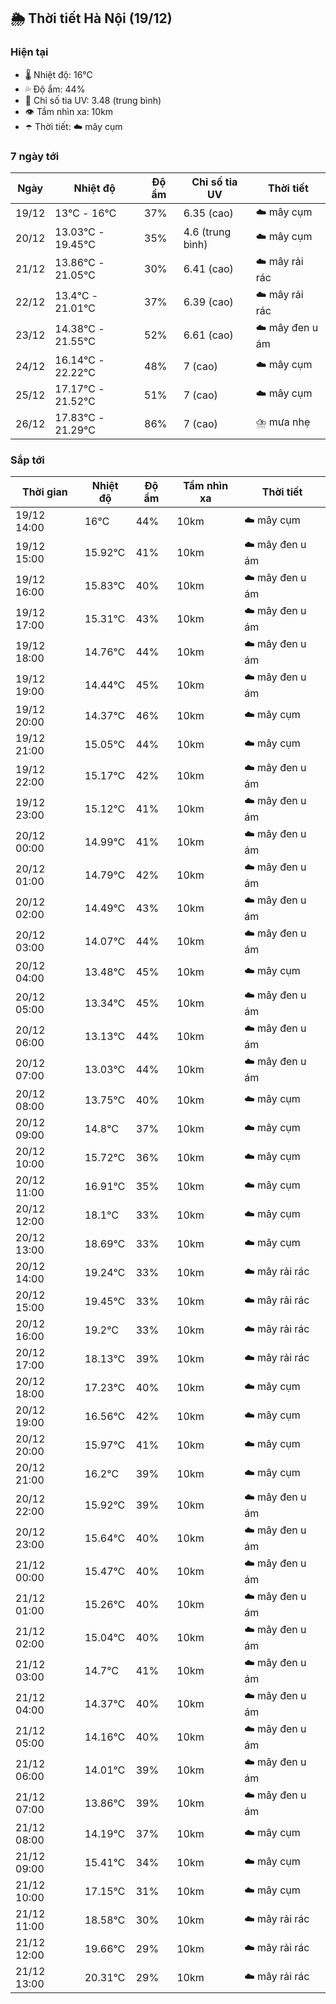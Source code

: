 ## 🌦️ Thời tiết Hà Nội (19/12)

### Hiện tại

- 🌡️ Nhiệt độ: 16℃
- 💦 Độ ẩm: 44%
- 🌟 Chỉ số tia UV: 3.48 (trung bình)
- 👁️ Tầm nhìn xa: 10km
- ☂️ Thời tiết: ☁️ mây cụm

### 7 ngày tới

| Ngày | Nhiệt độ | Độ ẩm | Chỉ số tia UV | Thời tiết |
| --- | --- | --- | --- | --- |
| 19/12 | 13℃ - 16℃ | 37% | 6.35 (cao) | ☁️ mây cụm |
| 20/12 | 13.03℃ - 19.45℃ | 35% | 4.6 (trung bình) | ☁️ mây cụm |
| 21/12 | 13.86℃ - 21.05℃ | 30% | 6.41 (cao) | ☁️ mây rải rác |
| 22/12 | 13.4℃ - 21.01℃ | 37% | 6.39 (cao) | ☁️ mây rải rác |
| 23/12 | 14.38℃ - 21.55℃ | 52% | 6.61 (cao) | ☁️ mây đen u ám |
| 24/12 | 16.14℃ - 22.22℃ | 48% | 7 (cao) | ☁️ mây cụm |
| 25/12 | 17.17℃ - 21.52℃ | 51% | 7 (cao) | ☁️ mây cụm |
| 26/12 | 17.83℃ - 21.29℃ | 86% | 7 (cao) | ⛈️ mưa nhẹ |

### Sắp tới

| Thời gian | Nhiệt độ | Độ ẩm | Tầm nhìn xa | Thời tiết |
| --- | --- | --- | --- | --- |
| 19/12 14:00 | 16℃ | 44% | 10km | ☁️ mây cụm |
| 19/12 15:00 | 15.92℃ | 41% | 10km | ☁️ mây đen u ám |
| 19/12 16:00 | 15.83℃ | 40% | 10km | ☁️ mây đen u ám |
| 19/12 17:00 | 15.31℃ | 43% | 10km | ☁️ mây đen u ám |
| 19/12 18:00 | 14.76℃ | 44% | 10km | ☁️ mây đen u ám |
| 19/12 19:00 | 14.44℃ | 45% | 10km | ☁️ mây đen u ám |
| 19/12 20:00 | 14.37℃ | 46% | 10km | ☁️ mây cụm |
| 19/12 21:00 | 15.05℃ | 44% | 10km | ☁️ mây cụm |
| 19/12 22:00 | 15.17℃ | 42% | 10km | ☁️ mây đen u ám |
| 19/12 23:00 | 15.12℃ | 41% | 10km | ☁️ mây đen u ám |
| 20/12 00:00 | 14.99℃ | 41% | 10km | ☁️ mây đen u ám |
| 20/12 01:00 | 14.79℃ | 42% | 10km | ☁️ mây đen u ám |
| 20/12 02:00 | 14.49℃ | 43% | 10km | ☁️ mây đen u ám |
| 20/12 03:00 | 14.07℃ | 44% | 10km | ☁️ mây đen u ám |
| 20/12 04:00 | 13.48℃ | 45% | 10km | ☁️ mây cụm |
| 20/12 05:00 | 13.34℃ | 45% | 10km | ☁️ mây đen u ám |
| 20/12 06:00 | 13.13℃ | 44% | 10km | ☁️ mây đen u ám |
| 20/12 07:00 | 13.03℃ | 44% | 10km | ☁️ mây đen u ám |
| 20/12 08:00 | 13.75℃ | 40% | 10km | ☁️ mây cụm |
| 20/12 09:00 | 14.8℃ | 37% | 10km | ☁️ mây cụm |
| 20/12 10:00 | 15.72℃ | 36% | 10km | ☁️ mây cụm |
| 20/12 11:00 | 16.91℃ | 35% | 10km | ☁️ mây cụm |
| 20/12 12:00 | 18.1℃ | 33% | 10km | ☁️ mây cụm |
| 20/12 13:00 | 18.69℃ | 33% | 10km | ☁️ mây cụm |
| 20/12 14:00 | 19.24℃ | 33% | 10km | ☁️ mây rải rác |
| 20/12 15:00 | 19.45℃ | 33% | 10km | ☁️ mây rải rác |
| 20/12 16:00 | 19.2℃ | 33% | 10km | ☁️ mây rải rác |
| 20/12 17:00 | 18.13℃ | 39% | 10km | ☁️ mây rải rác |
| 20/12 18:00 | 17.23℃ | 40% | 10km | ☁️ mây cụm |
| 20/12 19:00 | 16.56℃ | 42% | 10km | ☁️ mây cụm |
| 20/12 20:00 | 15.97℃ | 41% | 10km | ☁️ mây cụm |
| 20/12 21:00 | 16.2℃ | 39% | 10km | ☁️ mây cụm |
| 20/12 22:00 | 15.92℃ | 39% | 10km | ☁️ mây đen u ám |
| 20/12 23:00 | 15.64℃ | 40% | 10km | ☁️ mây đen u ám |
| 21/12 00:00 | 15.47℃ | 40% | 10km | ☁️ mây đen u ám |
| 21/12 01:00 | 15.26℃ | 40% | 10km | ☁️ mây đen u ám |
| 21/12 02:00 | 15.04℃ | 40% | 10km | ☁️ mây đen u ám |
| 21/12 03:00 | 14.7℃ | 41% | 10km | ☁️ mây đen u ám |
| 21/12 04:00 | 14.37℃ | 40% | 10km | ☁️ mây đen u ám |
| 21/12 05:00 | 14.16℃ | 40% | 10km | ☁️ mây đen u ám |
| 21/12 06:00 | 14.01℃ | 39% | 10km | ☁️ mây đen u ám |
| 21/12 07:00 | 13.86℃ | 39% | 10km | ☁️ mây đen u ám |
| 21/12 08:00 | 14.19℃ | 37% | 10km | ☁️ mây cụm |
| 21/12 09:00 | 15.41℃ | 34% | 10km | ☁️ mây cụm |
| 21/12 10:00 | 17.15℃ | 31% | 10km | ☁️ mây cụm |
| 21/12 11:00 | 18.58℃ | 30% | 10km | ☁️ mây rải rác |
| 21/12 12:00 | 19.66℃ | 29% | 10km | ☁️ mây rải rác |
| 21/12 13:00 | 20.31℃ | 29% | 10km | ☁️ mây rải rác |
